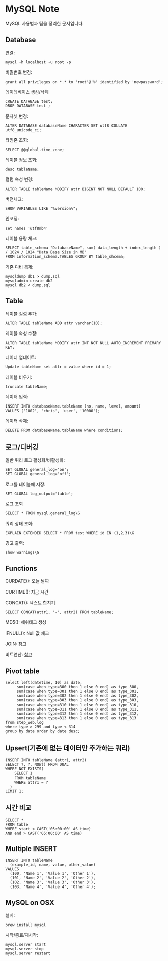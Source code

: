 MySQL Note
==========
MySQL 사용법과 팁을 정리한 문서입니다.


## Database

연결:

```
mysql -h localhost -u root -p
```

비밀번호 변경:

```
grant all privileges on *.* to 'root'@'%' identified by 'newpassword';
```

데이테베이스 생성/삭제

```
CREATE DATABASE test;
DROP DATABASE test ;
```

문자셋 변경:

```
ALTER DATABASE databaseName CHARACTER SET utf8 COLLATE utf8_unicode_ci;
```

타임존 조회:

```
SELECT @@global.time_zone;
```

테이블 정보 조회:

```
desc tableName;
```

컬럼 속성 변경:

```
ALTER TABLE tableName MODIFY attr BIGINT NOT NULL DEFAULT 100;
```

버전체크:

```
SHOW VARIABLES LIKE "%version%";
```

인코딩:

```
set names 'utf8mb4'
```

테이블 용량 체크:

```
SELECT table_schema "DatabaseName", sum( data_length + index_length ) / 1024 / 1024 "Data Base Size in MB"
FROM information_schema.TABLES GROUP BY table_shcema;
```

기존 디비 복제:

```
mysqldump db1 > dump.sql
mysqladmin create db2
mysql db2 < dump.sql
```

## Table

테이블 컬럼 추가:

```
ALTER TABLE tableName ADD attr varchar(10);
```

테이블 속성 수정:

```
ALTER TABLE tableName MODIFY attr INT NOT NULL AUTO_INCREMENT PRIMARY KEY;
```

데이터 업데이트:

```
Update tableName set attr = value where id = 1;
```

테이블 비우기:

```
truncate tableName;
```

데이터 입력:

```
INSERT INTO databaseName.tableName (no, name, level, amount)
VALUES ('1002', 'chris', 'user', '10000');
```

데이터 삭제:

```
DELETE FROM databaseName.tableName where conditions;
```


## 로그/디버깅

일반 쿼리 로그 활성화/비활성화:

```
SET GLOBAL general_log='on';
SET GLOBAL general_log='off';
```

로그를 테이블에 저장:

```
SET GLOBAL log_output='table';
```

로그 조회

```
SELECT * FROM mysql.general_log\G
```

쿼리 상태 조회:

```
EXPLAIN EXTENDED SELECT * FROM test WHERE id IN (1,2,3)\G
```

경고 출력:

```
show warnings\G
```


## Functions

CURDATE():  오늘 날짜

CURTIME(): 지금 시간

CONCAT(): 텍스트 합치기

```
SELECT CONCAT(attr1, '-', attr2) FROM tableName;
```

MD5(): 해쉬태그 생성

IFNULL(): Null 값 체크

JOIN: [참고](http://stackoverflow.com/questions/17542431/less-number-of-records-for-left-join-vs-inner-join)

비트연산: [참고](http://www.phpschool.com/gnuboard4/bbs/board.php?bo_table=tipntech&wr_id=77064)



## Pivot table

```
select left(datetime, 10) as date,
     sum(case when type=300 then 1 else 0 end) as type_300,
     sum(case when type=301 then 1 else 0 end) as type_301,
     sum(case when type=302 then 1 else 0 end) as type_302,
     sum(case when type=303 then 1 else 0 end) as type_303,
     sum(case when type=310 then 1 else 0 end) as type_310,
     sum(case when type=311 then 1 else 0 end) as type_311,
     sum(case when type=312 then 1 else 0 end) as type_312,
     sum(case when type=313 then 1 else 0 end) as type_313
from step_web.log
where type > 299 and type < 314
group by date order by date desc;
```

## Upsert(기존에 없는 데이터만 추가하는 쿼리)

```
INSERT INTO tableName (attr1, attr2)
SELECT ?, ?, NOW() FROM DUAL
WHERE NOT EXISTS(
    SELECT 1
    FROM tableName
    WHERE attr1 = ?
  )
LIMIT 1;
```

## 시간 비교

```
SELECT *
FROM table
WHERE start < CAST('05:00:00' AS time)
AND end > CAST('05:00:00' AS time)
```

## Multiple INSERT

```mysql
INSERT INTO tableName
  (example_id, name, value, other_value)
VALUES
  (100, 'Name 1', 'Value 1', 'Other 1'),
  (101, 'Name 2', 'Value 2', 'Other 2'),
  (102, 'Name 3', 'Value 3', 'Other 3'),
  (103, 'Name 4', 'Value 4', 'Other 4');
```


## MySQL on OSX

설치:

```
brew install mysql
```

시작/종료/재시작:

```
mysql.server start
mysql.server stop
mysql.server restart
```
